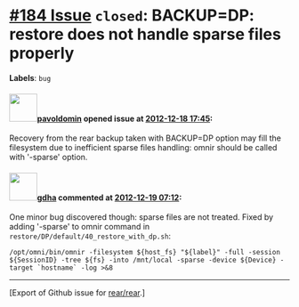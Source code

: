 [\#184 Issue](https://github.com/rear/rear/issues/184) `closed`: BACKUP=DP: restore does not handle sparse files properly
=========================================================================================================================

**Labels**: `bug`

#### <img src="https://avatars.githubusercontent.com/u/1576908?v=4" width="50">[pavoldomin](https://github.com/pavoldomin) opened issue at [2012-12-18 17:45](https://github.com/rear/rear/issues/184):

Recovery from the rear backup taken with BACKUP=DP option may fill the
filesystem due to inefficient sparse files handling: omnir should be
called with '-sparse' option.

#### <img src="https://avatars.githubusercontent.com/u/888633?u=cdaeb31efcc0048d3619651aa18dd4b76e636b21&v=4" width="50">[gdha](https://github.com/gdha) commented at [2012-12-19 07:12](https://github.com/rear/rear/issues/184#issuecomment-11519753):

One minor bug discovered though: sparse files are not treated. Fixed by
adding '-sparse' to omnir command in
`restore/DP/default/40_restore_with_dp.sh`:

    /opt/omni/bin/omnir -filesystem ${host_fs} "${label}" -full -session ${SessionID} -tree ${fs} -into /mnt/local -sparse -device ${Device} -target `hostname` -log >&8

------------------------------------------------------------------------

\[Export of Github issue for
[rear/rear](https://github.com/rear/rear).\]
